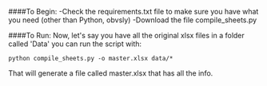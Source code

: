 ####To Begin: 
-Check the requirements.txt file to make sure you have what you need (other than Python, obvsly)
-Download the file compile_sheets.py

####To Run:
Now, let's say you have all the original xlsx files in a folder called 'Data'
you can run the script with:

```
python compile_sheets.py -o master.xlsx data/*
```

That will generate a file called master.xlsx that has all the info.
